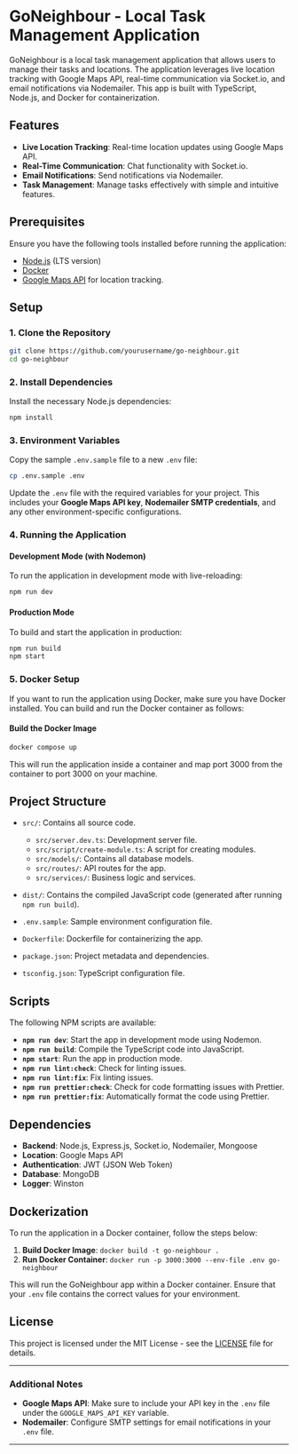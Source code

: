 # GoNeighbour - Local Task Management Application

GoNeighbour is a local task management application that allows users to manage their tasks and locations. The application leverages live location tracking with Google Maps API, real-time communication via Socket.io, and email notifications via Nodemailer. This app is built with TypeScript, Node.js, and Docker for containerization.

## Features

- **Live Location Tracking**: Real-time location updates using Google Maps API.
- **Real-Time Communication**: Chat functionality with Socket.io.
- **Email Notifications**: Send notifications via Nodemailer.
- **Task Management**: Manage tasks effectively with simple and intuitive features.

## Prerequisites

Ensure you have the following tools installed before running the application:

- [Node.js](https://nodejs.org) (LTS version)
- [Docker](https://www.docker.com/products/docker-desktop)
- [Google Maps API](https://developers.google.com/maps/documentation) for location tracking.

## Setup

### 1. Clone the Repository

```bash
git clone https://github.com/yourusername/go-neighbour.git
cd go-neighbour
````

### 2. Install Dependencies

Install the necessary Node.js dependencies:

```bash
npm install
```

### 3. Environment Variables

Copy the sample `.env.sample` file to a new `.env` file:

```bash
cp .env.sample .env
```

Update the `.env` file with the required variables for your project. This includes your **Google Maps API key**, **Nodemailer SMTP credentials**, and any other environment-specific configurations.

### 4. Running the Application

#### Development Mode (with Nodemon)

To run the application in development mode with live-reloading:

```bash
npm run dev
```

#### Production Mode

To build and start the application in production:

```bash
npm run build
npm start
```

### 5. Docker Setup

If you want to run the application using Docker, make sure you have Docker installed. You can build and run the Docker container as follows:

#### Build the Docker Image

```bash
docker compose up
```

This will run the application inside a container and map port 3000 from the container to port 3000 on your machine.

## Project Structure

* `src/`: Contains all source code.

  * `src/server.dev.ts`: Development server file.
  * `src/script/create-module.ts`: A script for creating modules.
  * `src/models/`: Contains all database models.
  * `src/routes/`: API routes for the app.
  * `src/services/`: Business logic and services.

* `dist/`: Contains the compiled JavaScript code (generated after running `npm run build`).

* `.env.sample`: Sample environment configuration file.

* `Dockerfile`: Dockerfile for containerizing the app.

* `package.json`: Project metadata and dependencies.

* `tsconfig.json`: TypeScript configuration file.

## Scripts

The following NPM scripts are available:

* **`npm run dev`**: Start the app in development mode using Nodemon.
* **`npm run build`**: Compile the TypeScript code into JavaScript.
* **`npm start`**: Run the app in production mode.
* **`npm run lint:check`**: Check for linting issues.
* **`npm run lint:fix`**: Fix linting issues.
* **`npm run prettier:check`**: Check for code formatting issues with Prettier.
* **`npm run prettier:fix`**: Automatically format the code using Prettier.

## Dependencies

* **Backend**: Node.js, Express.js, Socket.io, Nodemailer, Mongoose
* **Location**: Google Maps API
* **Authentication**: JWT (JSON Web Token)
* **Database**: MongoDB
* **Logger**: Winston

## Dockerization

To run the application in a Docker container, follow the steps below:

1. **Build Docker Image**: `docker build -t go-neighbour .`
2. **Run Docker Container**: `docker run -p 3000:3000 --env-file .env go-neighbour`

This will run the GoNeighbour app within a Docker container. Ensure that your `.env` file contains the correct values for your environment.

## License

This project is licensed under the MIT License - see the [LICENSE](LICENSE) file for details.

---

### Additional Notes

* **Google Maps API**: Make sure to include your API key in the `.env` file under the `GOOGLE_MAPS_API_KEY` variable.
* **Nodemailer**: Configure SMTP settings for email notifications in your `.env` file.

---
